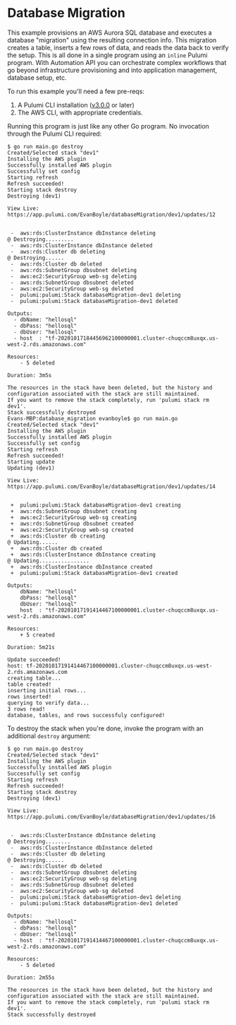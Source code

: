# Database Migration

This example provisions an AWS Aurora SQL database and executes a database "migration" using the resulting connection info. This migration creates a table, inserts a few rows of data, and reads the data back to verify the setup. This is all done in a single program using an `inline` Pulumi program. With Automation API you can orchestrate complex workflows that go beyond infrastructure provisioning and into application management, database setup, etc.

To run this example you'll need a few pre-reqs:
1. A Pulumi CLI installation ([v3.0.0](https://www.pulumi.com/docs/get-started/install/versions/) or later)
2. The AWS CLI, with appropriate credentials.

Running this program is just like any other Go program. No invocation through the Pulumi CLI required:

```shell
$ go run main.go destroy
Created/Selected stack "dev1"
Installing the AWS plugin
Successfully installed AWS plugin
Successfully set config
Starting refresh
Refresh succeeded!
Starting stack destroy
Destroying (dev1)

View Live: https://app.pulumi.com/EvanBoyle/databaseMigration/dev1/updates/12


 -  aws:rds:ClusterInstance dbInstance deleting
@ Destroying.........
 -  aws:rds:ClusterInstance dbInstance deleted
 -  aws:rds:Cluster db deleting
@ Destroying......
 -  aws:rds:Cluster db deleted
 -  aws:rds:SubnetGroup dbsubnet deleting
 -  aws:ec2:SecurityGroup web-sg deleting
 -  aws:rds:SubnetGroup dbsubnet deleted
 -  aws:ec2:SecurityGroup web-sg deleted
 -  pulumi:pulumi:Stack databaseMigration-dev1 deleting
 -  pulumi:pulumi:Stack databaseMigration-dev1 deleted

Outputs:
  - dbName: "hellosql"
  - dbPass: "hellosql"
  - dbUser: "hellosql"
  - host  : "tf-20201017184456962100000001.cluster-chuqccm8uxqx.us-west-2.rds.amazonaws.com"

Resources:
    - 5 deleted

Duration: 3m5s

The resources in the stack have been deleted, but the history and configuration associated with the stack are still maintained.
If you want to remove the stack completely, run 'pulumi stack rm dev1'.
Stack successfully destroyed
Evans-MBP:database_migration evanboyle$ go run main.go
Created/Selected stack "dev1"
Installing the AWS plugin
Successfully installed AWS plugin
Successfully set config
Starting refresh
Refresh succeeded!
Starting update
Updating (dev1)

View Live: https://app.pulumi.com/EvanBoyle/databaseMigration/dev1/updates/14


 +  pulumi:pulumi:Stack databaseMigration-dev1 creating
 +  aws:rds:SubnetGroup dbsubnet creating
 +  aws:ec2:SecurityGroup web-sg creating
 +  aws:rds:SubnetGroup dbsubnet created
 +  aws:ec2:SecurityGroup web-sg created
 +  aws:rds:Cluster db creating
@ Updating......
 +  aws:rds:Cluster db created
 +  aws:rds:ClusterInstance dbInstance creating
@ Updating................
 +  aws:rds:ClusterInstance dbInstance created
 +  pulumi:pulumi:Stack databaseMigration-dev1 created

Outputs:
    dbName: "hellosql"
    dbPass: "hellosql"
    dbUser: "hellosql"
    host  : "tf-20201017191414467100000001.cluster-chuqccm8uxqx.us-west-2.rds.amazonaws.com"

Resources:
    + 5 created

Duration: 5m21s

Update succeeded!
host: tf-20201017191414467100000001.cluster-chuqccm8uxqx.us-west-2.rds.amazonaws.com
creating table...
table created!
inserting initial rows...
rows inserted!
querying to verify data...
3 rows read!
database, tables, and rows successfuly configured!
```

To destroy the stack when you're done, invoke the program with an additional `destroy` argument:

```shell
$ go run main.go destroy
Created/Selected stack "dev1"
Installing the AWS plugin
Successfully installed AWS plugin
Successfully set config
Starting refresh
Refresh succeeded!
Starting stack destroy
Destroying (dev1)

View Live: https://app.pulumi.com/EvanBoyle/databaseMigration/dev1/updates/16


 -  aws:rds:ClusterInstance dbInstance deleting
@ Destroying........
 -  aws:rds:ClusterInstance dbInstance deleted
 -  aws:rds:Cluster db deleting
@ Destroying......
 -  aws:rds:Cluster db deleted
 -  aws:rds:SubnetGroup dbsubnet deleting
 -  aws:ec2:SecurityGroup web-sg deleting
 -  aws:rds:SubnetGroup dbsubnet deleted
 -  aws:ec2:SecurityGroup web-sg deleted
 -  pulumi:pulumi:Stack databaseMigration-dev1 deleting
 -  pulumi:pulumi:Stack databaseMigration-dev1 deleted

Outputs:
  - dbName: "hellosql"
  - dbPass: "hellosql"
  - dbUser: "hellosql"
  - host  : "tf-20201017191414467100000001.cluster-chuqccm8uxqx.us-west-2.rds.amazonaws.com"

Resources:
    - 5 deleted

Duration: 2m55s

The resources in the stack have been deleted, but the history and configuration associated with the stack are still maintained.
If you want to remove the stack completely, run 'pulumi stack rm dev1'.
Stack successfully destroyed
```
